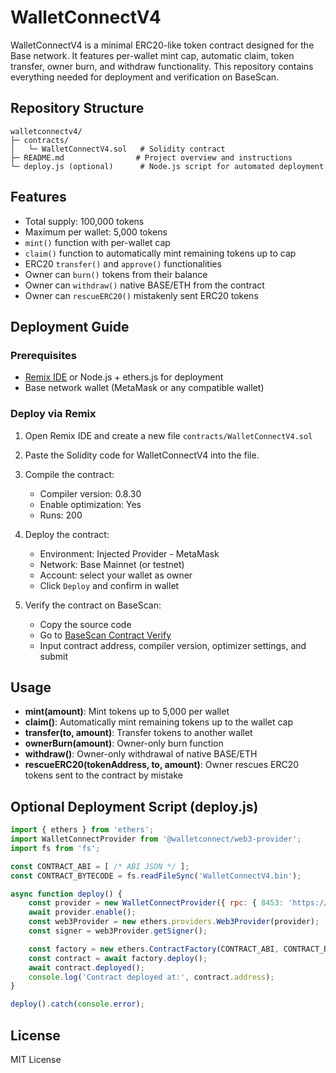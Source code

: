# WalletConnectV4

WalletConnectV4 is a minimal ERC20-like token contract designed for the Base network. It features per-wallet mint cap, automatic claim, token transfer, owner burn, and withdraw functionality. This repository contains everything needed for deployment and verification on BaseScan.

## Repository Structure

```
walletconnectv4/
├─ contracts/
│   └─ WalletConnectV4.sol   # Solidity contract
├─ README.md                # Project overview and instructions
└─ deploy.js (optional)      # Node.js script for automated deployment
```

## Features

* Total supply: 100,000 tokens
* Maximum per wallet: 5,000 tokens
* `mint()` function with per-wallet cap
* `claim()` function to automatically mint remaining tokens up to cap
* ERC20 `transfer()` and `approve()` functionalities
* Owner can `burn()` tokens from their balance
* Owner can `withdraw()` native BASE/ETH from the contract
* Owner can `rescueERC20()` mistakenly sent ERC20 tokens

## Deployment Guide

### Prerequisites

* [Remix IDE](https://remix.ethereum.org) or Node.js + ethers.js for deployment
* Base network wallet (MetaMask or any compatible wallet)

### Deploy via Remix

1. Open Remix IDE and create a new file `contracts/WalletConnectV4.sol`
2. Paste the Solidity code for WalletConnectV4 into the file.
3. Compile the contract:

   * Compiler version: 0.8.30
   * Enable optimization: Yes
   * Runs: 200
4. Deploy the contract:

   * Environment: Injected Provider - MetaMask
   * Network: Base Mainnet (or testnet)
   * Account: select your wallet as owner
   * Click `Deploy` and confirm in wallet
5. Verify the contract on BaseScan:

   * Copy the source code
   * Go to [BaseScan Contract Verify](https://basescan.org/verify)
   * Input contract address, compiler version, optimizer settings, and submit

## Usage

* **mint(amount)**: Mint tokens up to 5,000 per wallet
* **claim()**: Automatically mint remaining tokens up to the wallet cap
* **transfer(to, amount)**: Transfer tokens to another wallet
* **ownerBurn(amount)**: Owner-only burn function
* **withdraw()**: Owner-only withdrawal of native BASE/ETH
* **rescueERC20(tokenAddress, to, amount)**: Owner rescues ERC20 tokens sent to the contract by mistake

## Optional Deployment Script (deploy.js)

```javascript
import { ethers } from 'ethers';
import WalletConnectProvider from '@walletconnect/web3-provider';
import fs from 'fs';

const CONTRACT_ABI = [ /* ABI JSON */ ];
const CONTRACT_BYTECODE = fs.readFileSync('WalletConnectV4.bin');

async function deploy() {
    const provider = new WalletConnectProvider({ rpc: { 8453: 'https://mainnet.base.org' }});
    await provider.enable();
    const web3Provider = new ethers.providers.Web3Provider(provider);
    const signer = web3Provider.getSigner();

    const factory = new ethers.ContractFactory(CONTRACT_ABI, CONTRACT_BYTECODE, signer);
    const contract = await factory.deploy();
    await contract.deployed();
    console.log('Contract deployed at:', contract.address);
}

deploy().catch(console.error);
```

## License

MIT License
